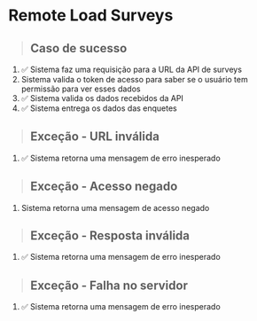 # Remote Load Surveys

> ## Caso de sucesso
1. ✅ Sistema faz uma requisição para a URL da API de surveys
2.  Sistema valida o token de acesso para saber se o usuário tem permissão para ver esses dados
3. ✅ Sistema valida os dados recebidos da API
4. ✅ Sistema entrega os dados das enquetes

> ## Exceção - URL inválida
1. ✅ Sistema retorna uma mensagem de erro inesperado

> ## Exceção - Acesso negado
1.  Sistema retorna uma mensagem de acesso negado

> ## Exceção - Resposta inválida
1. ✅ Sistema retorna uma mensagem de erro inesperado

> ## Exceção - Falha no servidor
1. ✅ Sistema retorna uma mensagem de erro inesperado